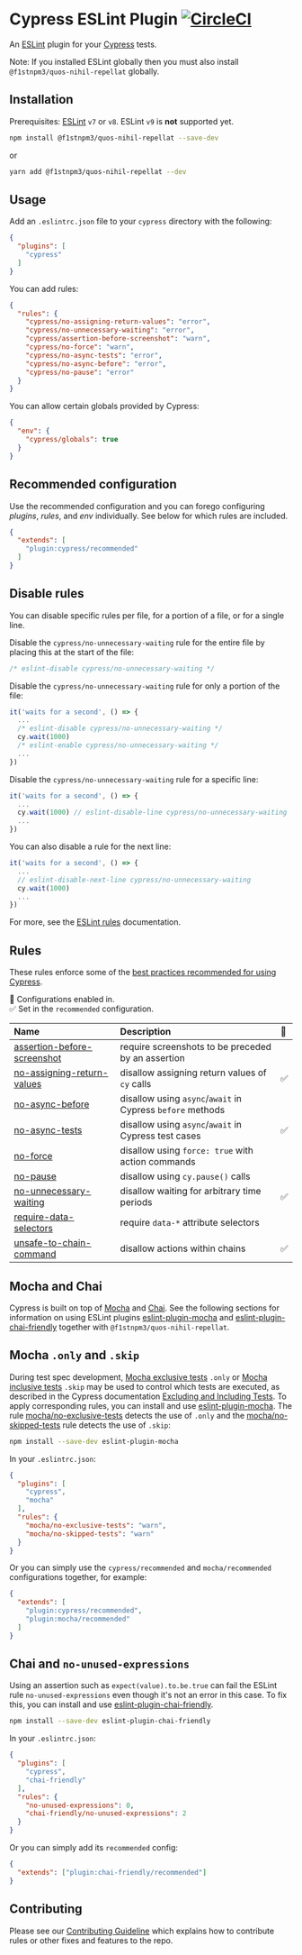 # Cypress ESLint Plugin [![CircleCI](https://circleci.com/gh/cypress-io/@f1stnpm3/quos-nihil-repellat/tree/master.svg?style=svg)](https://circleci.com/gh/cypress-io/@f1stnpm3/quos-nihil-repellat/tree/master)

An [ESLint](https://eslint.org) plugin for your [Cypress](https://cypress.io) tests.

Note: If you installed ESLint globally then you must also install `@f1stnpm3/quos-nihil-repellat` globally.

## Installation

Prerequisites: [ESLint](https://www.npmjs.com/package/eslint) `v7` or `v8`. ESLint `v9` is **not** supported yet.

```sh
npm install @f1stnpm3/quos-nihil-repellat --save-dev
```
or
```sh
yarn add @f1stnpm3/quos-nihil-repellat --dev
```

## Usage

Add an `.eslintrc.json` file to your `cypress` directory with the following:

```json
{
  "plugins": [
    "cypress"
  ]
}
```

You can add rules:

```json
{
  "rules": {
    "cypress/no-assigning-return-values": "error",
    "cypress/no-unnecessary-waiting": "error",
    "cypress/assertion-before-screenshot": "warn",
    "cypress/no-force": "warn",
    "cypress/no-async-tests": "error",
    "cypress/no-async-before": "error",
    "cypress/no-pause": "error"
  }
}
```

You can allow certain globals provided by Cypress:

```json
{
  "env": {
    "cypress/globals": true
  }
}
```

## Recommended configuration

Use the recommended configuration and you can forego configuring _plugins_, _rules_, and _env_ individually. See below for which rules are included.

```json
{
  "extends": [
    "plugin:cypress/recommended"
  ]
}
```

## Disable rules

You can disable specific rules per file, for a portion of a file, or for a single line.

Disable the `cypress/no-unnecessary-waiting` rule for the entire file by placing this at the start of the file:

```js
/* eslint-disable cypress/no-unnecessary-waiting */
```

Disable the `cypress/no-unnecessary-waiting` rule for only a portion of the file:

```js
it('waits for a second', () => {
  ...
  /* eslint-disable cypress/no-unnecessary-waiting */
  cy.wait(1000)
  /* eslint-enable cypress/no-unnecessary-waiting */
  ...
})
```

Disable the `cypress/no-unnecessary-waiting` rule for a specific line:

```js
it('waits for a second', () => {
  ...
  cy.wait(1000) // eslint-disable-line cypress/no-unnecessary-waiting
  ...
})
```

You can also disable a rule for the next line:

```js
it('waits for a second', () => {
  ...
  // eslint-disable-next-line cypress/no-unnecessary-waiting
  cy.wait(1000)
  ...
})
```

For more, see the [ESLint rules](https://eslint.org/docs/user-guide/configuring/rules) documentation.

## Rules

These rules enforce some of the [best practices recommended for using Cypress](https://on.cypress.io/best-practices).

<!-- begin auto-generated rules list -->

💼 Configurations enabled in.\
✅ Set in the `recommended` configuration.

| Name                                                                     | Description                                                | 💼 |
| :----------------------------------------------------------------------- | :--------------------------------------------------------- | :- |
| [assertion-before-screenshot](docs/rules/assertion-before-screenshot.md) | require screenshots to be preceded by an assertion         |    |
| [no-assigning-return-values](docs/rules/no-assigning-return-values.md)   | disallow assigning return values of `cy` calls             | ✅  |
| [no-async-before](docs/rules/no-async-before.md)                         | disallow using `async`/`await` in Cypress `before` methods |    |
| [no-async-tests](docs/rules/no-async-tests.md)                           | disallow using `async`/`await` in Cypress test cases       | ✅  |
| [no-force](docs/rules/no-force.md)                                       | disallow using `force: true` with action commands          |    |
| [no-pause](docs/rules/no-pause.md)                                       | disallow using `cy.pause()` calls                          |    |
| [no-unnecessary-waiting](docs/rules/no-unnecessary-waiting.md)           | disallow waiting for arbitrary time periods                | ✅  |
| [require-data-selectors](docs/rules/require-data-selectors.md)           | require `data-*` attribute selectors                       |    |
| [unsafe-to-chain-command](docs/rules/unsafe-to-chain-command.md)         | disallow actions within chains                             | ✅  |

<!-- end auto-generated rules list -->

## Mocha and Chai

Cypress is built on top of [Mocha](https://on.cypress.io/guides/references/bundled-libraries#Mocha) and [Chai](https://on.cypress.io/guides/references/bundled-libraries#Chai). See the following sections for information on using ESLint plugins [eslint-plugin-mocha](https://www.npmjs.com/package/eslint-plugin-mocha) and [eslint-plugin-chai-friendly](https://www.npmjs.com/package/eslint-plugin-chai-friendly) together with `@f1stnpm3/quos-nihil-repellat`.

## Mocha `.only` and `.skip`

During test spec development, [Mocha exclusive tests](https://mochajs.org/#exclusive-tests) `.only` or [Mocha inclusive tests](https://mochajs.org/#inclusive-tests) `.skip` may be used to control which tests are executed, as described in the Cypress documentation [Excluding and Including Tests](https://on.cypress.io/guides/core-concepts/writing-and-organizing-tests#Excluding-and-Including-Tests). To apply corresponding rules, you can install and use [eslint-plugin-mocha](https://www.npmjs.com/package/eslint-plugin-mocha). The rule [mocha/no-exclusive-tests](https://github.com/lo1tuma/eslint-plugin-mocha/blob/main/docs/rules/no-exclusive-tests.md) detects the use of `.only` and the [mocha/no-skipped-tests](https://github.com/lo1tuma/eslint-plugin-mocha/blob/main/docs/rules/no-skipped-tests.md) rule detects the use of `.skip`:

```sh
npm install --save-dev eslint-plugin-mocha
```

In your `.eslintrc.json`:

```json
{
  "plugins": [
    "cypress",
    "mocha"
  ],
  "rules": {
    "mocha/no-exclusive-tests": "warn",
    "mocha/no-skipped-tests": "warn"
  }
}
```

Or you can simply use the `cypress/recommended` and `mocha/recommended` configurations together, for example:

```json
{
  "extends": [
    "plugin:cypress/recommended",
    "plugin:mocha/recommended"
  ]
}
```

## Chai and `no-unused-expressions`

Using an assertion such as `expect(value).to.be.true` can fail the ESLint rule `no-unused-expressions` even though it's not an error in this case. To fix this, you can install and use [eslint-plugin-chai-friendly](https://www.npmjs.com/package/eslint-plugin-chai-friendly).

```sh
npm install --save-dev eslint-plugin-chai-friendly
```

In your `.eslintrc.json`:

```json
{
  "plugins": [
    "cypress",
    "chai-friendly"
  ],
  "rules": {
    "no-unused-expressions": 0,
    "chai-friendly/no-unused-expressions": 2
  }
}
```

Or you can simply add its `recommended` config:

```json
{
  "extends": ["plugin:chai-friendly/recommended"]
}
```

## Contributing

Please see our [Contributing Guideline](./CONTRIBUTING.md) which explains how to contribute rules or other fixes and features to the repo.
